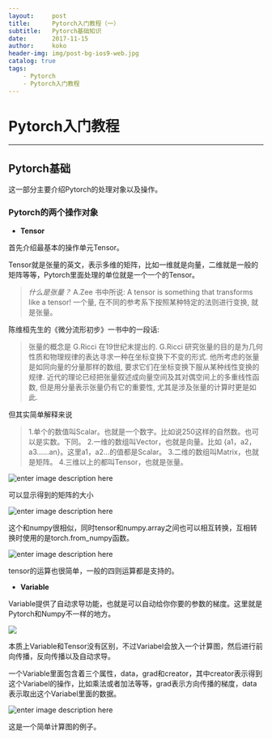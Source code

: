 ```yaml
---
layout:     post
title:      Pytorch入门教程（一）
subtitle:   Pytorch基础知识
date:       2017-11-15
author:     koko
header-img: img/post-bg-ios9-web.jpg
catalog: true
tags:
    - Pytorch
    - Pytorch入门教程
---
```


# Pytorch入门教程
---
## Pytorch基础

这一部分主要介绍Pytorch的处理对象以及操作。

### Pytorch的两个操作对象

- **Tensor**

首先介绍最基本的操作单元Tensor。



Tensor就是张量的英文，表示多维的矩阵，比如一维就是向量，二维就是一般的矩阵等等，Pytorch里面处理的单位就是一个一个的Tensor。

>*什么是张量？*
>A.Zee 书中所说: A tensor is something that transforms like a tensor! 一个量, 在不同的参考系下按照某种特定的法则进行变换, 就是张量。

陈维桓先生的《微分流形初步》一书中的一段话: 
>张量的概念是 G.Ricci 在19世纪末提出的. G.Ricci 研究张量的目的是为几何性质和物理规律的表达寻求一种在坐标变换下不变的形式. 他所考虑的张量是如同向量的分量那样的数组, 要求它们在坐标变换下服从某种线性变换的规律. 近代的理论已经把张量叙述成向量空间及其对偶空间上的多重线性函数, 但是用分量表示张量仍有它的重要性, 尤其是涉及张量的计算时更是如此.

但其实简单解释来说

>1.单个的数值叫Scalar。也就是一个数字。比如说250这样的自然数。也可以是实数。下同。
>2.一维的数组叫Vector，也就是向量。比如 {a1，a2，a3......an}。这里a1，a2...的值都是Scalar。
>3.二维的数组叫Matrix，也就是矩阵。
>4.三维以上的都叫Tensor，也就是张量。


![enter image description here](http://www.pytorchtutorial.com/wp-content/uploads/2017/08/v2-4c093b32ab59d56ca26440b942fa6215_b.png)


可以显示得到的矩阵的大小


![enter image description here](http://www.pytorchtutorial.com/wp-content/uploads/2017/08/v2-72e758e228c3314733bd9eef972bbdb2_b.png)


这个和numpy很相似，同时tensor和numpy.array之间也可以相互转换，互相转换时使用的是torch.from_numpy函数。


![enter image description here](http://www.pytorchtutorial.com/wp-content/uploads/2017/08/v2-f020a94db323dc7b71596500b67eeb40_b.png)


tensor的运算也很简单，一般的四则运算都是支持的。


- **Variable**

Variable提供了自动求导功能，也就是可以自动给你你要的参数的梯度。这里就是Pytorch和Numpy不一样的地方。


![](http://www.pytorchtutorial.com/wp-content/uploads/2017/08/v2-a2c1dcd138cc355c4f752260cb11eded_b.png)


本质上Variable和Tensor没有区别，不过Variabel会放入一个计算图，然后进行前向传播，反向传播以及自动求导。

一个Variable里面包含着三个属性，data，grad和creator，其中creator表示得到这个Variabel的操作，比如乘法或者加法等等，grad表示方向传播的梯度，data表示取出这个Variabel里面的数据。


![enter image description here](http://www.pytorchtutorial.com/wp-content/uploads/2017/08/v2-24999ca565f12d1cb665bc49d3c983c1_b.png)


这是一个简单计算图的例子。
